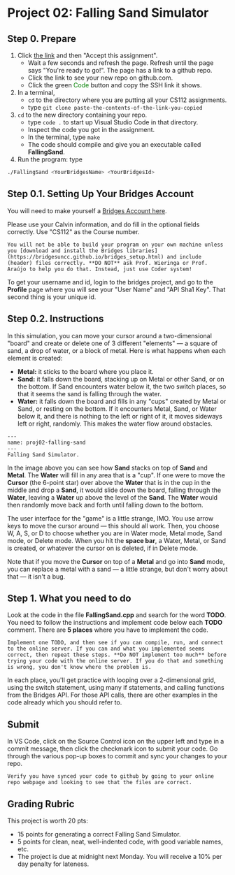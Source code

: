 # Project 02: Falling Sand Simulator

## Step 0. Prepare

1. Click [the link]() and then "Accept this assignment".
   - Wait a few seconds and refresh the page. Refresh until the page says "You're ready to go!". The page has a link to a github repo.
   - Click the link to see your new repo on github.com.
   - Click the green <span style="color: green;">Code</span> button and copy the SSH link it shows.
2. In a terminal,
   - `cd` to the directory where you are putting all your CS112 assignments.
   - type `git clone paste-the-contents-of-the-link-you-copied`
3. `cd` to the new directory containing your repo.
   - type `code .` to start up Visual Studio Code in that directory.
   - Inspect the code you got in the assignment.
   - In the terminal, type `make`
   - The code should compile and give you an executable called **FallingSand**.
4. Run the program: type

```bash
./FallingSand <YourBridgesName> <YourBridgesId> 
```

## Step 0.1. Setting Up Your Bridges Account

You will need to make yourself a [Bridges Account here](http://bridges-cs.herokuapp.com/signup).

Please use your Calvin information, and do fill in the optional fields correctly. Use "CS112" as the Course number.

```{warning} NOTE NOTE NOTE
You will not be able to build your program on your own machine unless you [download and install the Bridges libraries](https://bridgesuncc.github.io/bridges_setup.html) and include (header) files correctly. **DO NOT** ask Prof. Wieringa or Prof. Araújo to help you do that. Instead, just use Coder system!
```

To get your username and id, login to the bridges project, and go to the **Profile** page where you will see your "User Name" and "API Sha1 Key". That second thing is your unique id.

## Step 0.2. Instructions

In this simulation, you can move your cursor around a two-dimensional "board" and create or delete one of 3 different "elements" — a square of sand, a drop of water, or a block of metal. Here is what happens when each element is created:

- **Metal:** it sticks to the board where you place it.
- **Sand:** it falls down the board, stacking up on Metal or other Sand, or on the bottom. If Sand encounters water below it, the two switch places, so that it seems the sand is falling through the water.
- **Water:** it falls down the board and fills in any "cups" created by Metal or Sand, or resting on the bottom. If it encounters Metal, Sand, or Water below it, and there is nothing to the left or right of it, it moves sideways left or right, randomly. This makes the water flow around obstacles.

```{figure} imgs/proj02-falling-sand.png
---
name: proj02-falling-sand
---
Falling Sand Simulator.
```

In the image above you can see how **Sand** stacks on top of **Sand** and **Metal**. The **Water** will fill in any area that is a "cup". If one were to move the **Cursor** (the 6-point star) over above the **Water** that is in the cup in the middle and drop a **Sand**, it would slide down the board, falling through the **Water**, leaving a **Water** up above the level of the **Sand**. The **Water** would then randomly move back and forth until falling down to the bottom.

The user interface for the "game" is a little strange, IMO. You use arrow keys to move the cursor around — this should all work. Then, you choose W, A, S, or D to choose whether you are in Water mode, Metal mode, Sand mode, or Delete mode. When you hit the **space bar**, a Water, Metal, or Sand is created, or whatever the cursor on is deleted, if in Delete mode.

Note that if you move the **Cursor** on top of a **Metal** and go into **Sand** mode, you can replace a metal with a sand — a little strange, but don't worry about that — it isn't a bug.

## Step 1. What you need to do

Look at the code in the file **FallingSand.cpp** and search for the word **TODO**. You need to follow the instructions and implement code below each **TODO** comment. There are **5 places** where you have to implement the code.

```{tip} STRONG HINT
Implement one TODO, and then see if you can compile, run, and connect to the online server. If you can and what you implemented seems correct, then repeat these steps. **Do NOT implement too much** before trying your code with the online server. If you do that and something is wrong, you don't know where the problem is.
```

In each place, you'll get practice with looping over a 2-dimensional grid, using the switch statement, using many if statements, and calling functions from the Bridges API. For those API calls, there are other examples in the code already which you should refer to.

## Submit

In VS Code, click on the Source Control icon on the upper left and type in a commit message, then click the checkmark icon to submit your code. Go through the various pop-up boxes to commit and sync your changes to your repo.

```{warning}
Verify you have synced your code to github by going to your online repo webpage and looking to see that the files are correct.
```

## Grading Rubric

This project is worth 20 pts:

- 15 points for generating a correct Falling Sand Simulator.
- 5 points for clean, neat, well-indented code, with good variable names, etc.
- The project is due at midnight next Monday. You will receive a 10% per day penalty for lateness.
